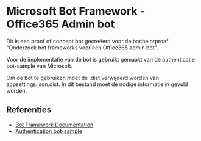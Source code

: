 ﻿# Microsoft Bot Framework - Office365 Admin bot

Dit is een proof of concept bot gecreëerd voor de bachelorproef "Onderzoek bot frameworks voor een Office365 admin bot".

Voor de implementatie van de bot is gebruikt gemaakt van de authenticatie bot-sample van Microsoft. 

Om de bot te gebruiken moet de .dist verwijderd worden van appsettings.json.dist. 
In dit bestand moet de nodige informatie in gevuld worden.

## Referenties
- [Bot Framework Documentation](https://docs.botframework.com)
- [Authentication bot-sample](https://github.com/microsoft/BotBuilder-Samples/tree/master/samples/csharp_dotnetcore/18.bot-authentication)
